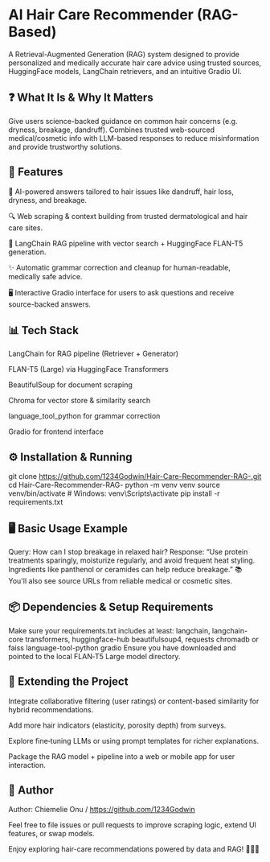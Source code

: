 # AI Hair Care Recommender (RAG-Based)
A Retrieval-Augmented Generation (RAG) system designed to provide personalized and medically accurate hair care advice using trusted sources, HuggingFace models, LangChain retrievers, and an intuitive Gradio UI.

## ❓ What It Is & Why It Matters
Give users science-backed guidance on common hair concerns (e.g. dryness, breakage, dandruff). Combines trusted web-sourced medical/cosmetic info with LLM-based responses to reduce misinformation and provide trustworthy solutions.

## 🌟 Features
🧠 AI-powered answers tailored to hair issues like dandruff, hair loss, dryness, and breakage.

🔍 Web scraping & context building from trusted dermatological and hair care sites.

🔗 LangChain RAG pipeline with vector search + HuggingFace FLAN-T5 generation.

✨ Automatic grammar correction and cleanup for human-readable, medically safe advice.

🖥️ Interactive Gradio interface for users to ask questions and receive source-backed answers.

## 📊 Tech Stack

LangChain for RAG pipeline (Retriever + Generator)

FLAN-T5 (Large) via HuggingFace Transformers

BeautifulSoup for document scraping

Chroma  for vector store & similarity search

language_tool_python for grammar correction

Gradio for frontend interface

## ⚙️ Installation & Running

git clone https://github.com/1234Godwin/Hair-Care-Recommender-RAG-.git
cd Hair-Care-Recommender-RAG-
python -m venv venv
source venv/bin/activate      # Windows: venv\Scripts\activate
pip install -r requirements.txt

## 🖥️ Basic Usage Example
Query: How can I stop breakage in relaxed hair?
Response: “Use protein treatments sparingly, moisturize regularly, and avoid frequent heat styling. Ingredients like panthenol or ceramides can help reduce breakage.”
📚 You'll also see source URLs from reliable medical or cosmetic sites.

## 📦 Dependencies & Setup Requirements

Make sure your requirements.txt includes at least:
langchain, langchain-core
transformers, huggingface-hub
beautifulsoup4, requests
chromadb or faiss
language-tool-python
gradio
Ensure you have downloaded and pointed to the local FLAN‑T5 Large model directory.

## 🧩 Extending the Project
Integrate collaborative filtering (user ratings) or content-based similarity for hybrid recommendations.

Add more hair indicators (elasticity, porosity depth) from surveys.

Explore fine‑tuning LLMs or using prompt templates for richer explanations.

Package the RAG model + pipeline into a web or mobile app for user interaction.

## 👤 Author
Author: Chiemelie Onu / https://github.com/1234Godwin

Feel free to file issues or pull requests to improve scraping logic, extend UI features, or swap models.

Enjoy exploring hair-care recommendations powered by data and RAG! 💇‍♀️✨



